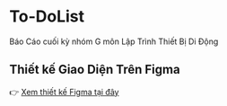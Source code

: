 # To-DoList
Báo Cáo cuối kỳ nhóm G môn Lập Trình Thiết Bị Di Động
## Thiết kế Giao Diện Trên Figma
👉 [Xem thiết kế Figma tại đây](https://www.figma.com/design/pb7JDJGkdOHr6oI5R9PjVp/to-do-list?node-id=0-1&t=5hWPNh4aekdeoxwZ-1)
